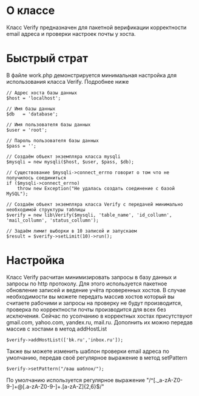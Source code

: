 # О классе
Класс Verify предназначен для пакетной верификации корректности email адреса и проверки настроек почты у хоста.

# Быстрый страт
В файле work.php демонстрируется минимальная настройка для использования класса Verify.
Подробнее ниже
```
// Адрес хоста базы данных
$host = 'localhost';

// Имя базы данных
$db   = 'database';

// Имя пользователя базы данных
$user = 'root';

// Пароль пользователя базы данных
$pass = '';

// Создаём объект экземпляра класса mysqli
$mysqli = new mysqli($host, $user, $pass, $db);

// Существование $mysqli->connect_errno говорит о том что не получилось соединиться
if ($mysqli->connect_errno)
    throw new Exception("Не удалась создать соединение с базой MySQL");

// Создаём объект экземпляра класса Verify с передачей минимально необходимой структуры таблицы
$verify = new lib\Verify($mysqli, 'table_name', 'id_collumn', 'mail_collumn', 'status_collumn');

// Задаём лимит выборки в 10 записей и запускаем
$result = $verify->setLimit(10)->run();
```

# Настройка
Класс Verify расчитан минимизировать запросы в базу данных и запросы по http протоколу. Для этого используется пакетное обновление записей и ведение учёта проверенных хостов.
В случае необходимости вы можете передать массив хостов который вы считаете рабочими и запросы на проверку не будут производится, проверка по корректности почты производится для всех без исключения.
Сейчас по усолчанию в корректных хостах присутствуют gmail.com, yahoo.com, yandex.ru, mail.ru.
Дополнить их можно передав массив с хостами в метод addHostList
```
$verify->addHostList(['bk.ru','inbox.ru']);
```
Также вы можете изменить шаблон проверки email адреса по умолчанию, передав своё регулярное выражение в метод setPattern
```
$verify->setPattern("/ваш шаблон/");
```
По умолчанию используется регулярное выражение "/^[\._a-zA-Z0-9-]+@[\.a-zA-Z0-9-]+\.[a-zA-Z]{2,6}$/"
